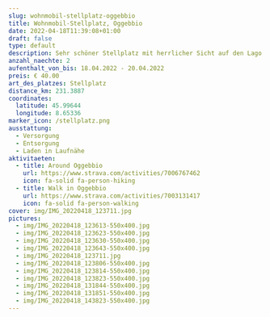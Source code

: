 ```yaml
---
slug: wohnmobil-stellplatz-oggebbio
title: Wohnmobil-Stellplatz, Oggebbio
date: 2022-04-18T11:39:08+01:00
draft: false
type: default
description: Sehr schöner Stellplatz mit herrlicher Sicht auf den Lago Maggiore. Zu jedem Stellplatz gehört noch ein eigener Sitzplatz. Anfahrt braucht allenfalls ein wenig nerven, wenn jemand entgegen kommt aber es lohnt sich.
anzahl_naechte: 2
aufenthalt_von_bis: 18.04.2022 - 20.04.2022
preis: € 40.00
art_des_platzes: Stellplatz
distance_km: 231.3887
coordinates:
  latitude: 45.99644
  longitude: 8.65336
marker_icon: /stellplatz.png
ausstattung:
  - Versorgung
  - Entsorgung
  - Laden in Laufnähe
aktivitaeten:
  - title: Around Oggebbio
    url: https://www.strava.com/activities/7006767462
    icon: fa-solid fa-person-hiking
  - title: Walk in Oggebbio
    url: https://www.strava.com/activities/7003131417
    icon: fa-solid fa-person-walking
cover: img/IMG_20220418_123711.jpg
pictures:
  - img/IMG_20220418_123613-550x400.jpg
  - img/IMG_20220418_123623-550x400.jpg
  - img/IMG_20220418_123630-550x400.jpg
  - img/IMG_20220418_123643-550x400.jpg
  - img/IMG_20220418_123711.jpg
  - img/IMG_20220418_123806-550x400.jpg
  - img/IMG_20220418_123814-550x400.jpg
  - img/IMG_20220418_123823-550x400.jpg
  - img/IMG_20220418_131844-550x400.jpg
  - img/IMG_20220418_131851-550x400.jpg
  - img/IMG_20220418_143823-550x400.jpg
---
```

